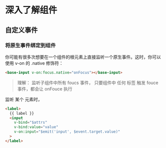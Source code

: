 # 深入了解组件

## 自定义事件

### 将原生事件绑定到组件
你可能有很多次想要在一个组件的根元素上直接监听一个原生事件。这时，你可以使用 v-on 的 .native 修饰符：
```html
<base-input v-on:focus.native="onFocus"></base-input>
```
> 理解： 监听子组件中所有 foucs 事件， 只要组件中 任何 标签 触发 fouce 事件，都会让 onFouce 执行

监听 某个 元素时，
```html
<label>
  {{ label }}
  <input
    v-bind="$attrs"
    v-bind:value="value"
    v-on:input="$emit('input', $event.target.value)"
  >
</label>
```